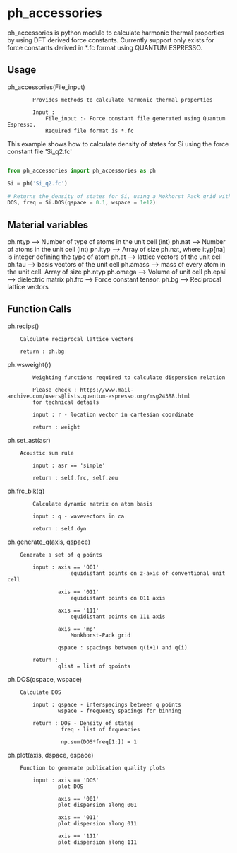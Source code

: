 # ph_accessories

ph_accessories is python module to calculate harmonic thermal properties by using DFT derived force constants. Currently support only exists for force constants derived in *.fc format using QUANTUM ESPRESSO.

## Usage

ph_accessories(File_input)

			Provides methods to calculate harmonic thermal properties         
            
            Input :
                File_input :- Force constant file generated using Quantum Espresso. 
                Required file format is *.fc

This example shows how to calculate density of states for Si using the force constant file 'Si_q2.fc'

```python

from ph_accessories import ph_accessories as ph

Si = ph('Si_q2.fc')

# Returns the density of states for Si, using a Mokhorst Pack grid with 0.1 q spacing and generated with frequency spacing of 1 THz
DOS, freq = Si.DOS(qspace = 0.1, wspace = 1e12) 

```

## Material variables

ph.ntyp 	--> Number of type of atoms in the unit cell (int)
ph.nat 		--> Number of atoms in the unit cell (int)
ph.ityp 	--> Array of size ph.nat, where ityp[na] is integer defining the type of atom
ph.at   	--> lattice vectors of the unit cell
ph.tau  	--> basis  vectors of the unit cell
ph.amass 	--> mass of every atom in the unit cell. Array of size ph.ntyp
ph.omega 	--> Volume of unit cell
ph.epsil 	--> dielectric matrix
ph.frc  	--> Force constant tensor.
ph.bg 		--> Reciprocal lattice vectors

## Function Calls

ph.recips() 	

		Calculate reciprocal lattice vectors
		
		return : ph.bg

ph.wsweight(r) 	

        	Weighting functions required to calculate dispersion relation
            
            Please check : https://www.mail-archive.com/users@lists.quantum-espresso.org/msg24388.html
            for technical details
            
            input : r - location vector in cartesian coordinate
            
            return : weight

ph.set_ast(asr)

		Acoustic sum rule
            
            input : asr == 'simple'
            
            return : self.frc, self.zeu

 ph.frc_blk(q)

 			Calculate dynamic matrix on atom basis
            
            input : q - wavevectors in ca
            
            return : self.dyn

ph.generate_q(axis, qspace)

		Generate a set of q points
            
            input : axis == '001'
                        equidistant points on z-axis of conventional unit cell
            
                    axis == '011'
                        equidistant points on 011 axis 
                        
                    axis == '111'
                        equidistant points on 111 axis
                        
                    axis == 'mp'
                        Monkhorst-Pack grid
                        
                    qspace : spacings between q(i+1) and q(i)
            
            return :
                    qlist = list of qpoints 

ph.DOS(qspace, wspace)

		Calculate DOS
            
            input : qspace - interspacings between q points
                    wspace - frequency spacings for binning
                    
            return : DOS - Density of states
                     freq - list of frquencies
                     
                     np.sum(DOS*freq[1:]) = 1

ph.plot(axis, dspace, espace)

		Function to generate publication quality plots
            
            input : axis == 'DOS'
                    plot DOS
                    
                    axis == '001'
                    plot dispersion along 001
                    
                    axis == '011'
                    plot dispersion along 011
                    
                    axis == '111'
                    plot dispersion along 111 